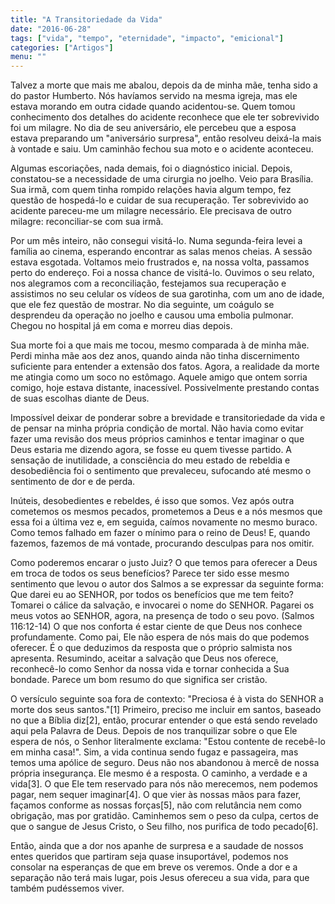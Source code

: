 ```yaml
---
title: "A Transitoriedade da Vida"
date: "2016-06-28"
tags: ["vida", "tempo", "eternidade", "impacto", "emicional"]
categories: ["Artigos"]
menu: ""
---
```



Talvez a morte que mais me abalou, depois da de minha mãe, tenha sido a do pastor Humberto. Nós havíamos servido na mesma igreja, mas ele estava morando em outra cidade quando acidentou-se. Quem tomou conhecimento dos detalhes do acidente reconhece que ele ter sobrevivido foi um milagre. No dia de seu aniversário, ele percebeu que a esposa estava preparando um "aniversário surpresa", então resolveu deixá-la mais à vontade e saiu. Um caminhão fechou sua moto e o acidente aconteceu. 

Algumas escoriações, nada demais, foi o diagnóstico inicial. Depois, constatou-se a necessidade de uma cirurgia no joelho. Veio para Brasília. Sua irmã, com quem tinha rompido relações havia algum tempo, fez questão de hospedá-lo e cuidar de sua recuperação. Ter sobrevivido ao acidente pareceu-me um milagre necessário. Ele precisava de outro milagre: reconciliar-se com sua irmã. 

Por um mês inteiro, não consegui visitá-lo. Numa segunda-feira levei a família ao cinema, esperando encontrar as salas menos cheias. A sessão estava esgotada. Voltamos meio frustrados e, na nossa volta, passamos perto do endereço. Foi a nossa chance de visitá-lo. Ouvimos o seu relato, nos alegramos com a reconciliação, festejamos sua recuperação e assistimos no seu celular os vídeos de sua garotinha, com um ano de idade, que ele fez questão de mostrar. No dia seguinte, um coágulo se desprendeu da operação no joelho e causou uma embolia pulmonar. Chegou no hospital já em coma e morreu dias depois.

Sua morte foi a que mais me tocou, mesmo comparada à de minha mãe. Perdi minha mãe aos dez anos, quando ainda não tinha discernimento suficiente para entender a extensão dos fatos. Agora, a realidade da morte me atingia como um soco no estômago. Aquele amigo que ontem sorria comigo, hoje estava distante, inacessível. Possivelmente prestando contas de suas escolhas diante de Deus.

Impossível deixar de ponderar sobre a brevidade e transitoriedade da vida e de pensar na minha própria condição de mortal. Não havia como evitar fazer uma revisão dos meus próprios caminhos e tentar imaginar o que Deus estaria me dizendo agora, se fosse eu quem tivesse partido. A sensação de inutilidade, a consciência do meu estado de rebeldia e desobediência foi o sentimento que prevaleceu, sufocando até mesmo o sentimento de dor e de perda.

Inúteis, desobedientes e rebeldes, é isso que somos. Vez após outra cometemos os mesmos pecados, prometemos a Deus e a nós mesmos que essa foi a última vez  e, em seguida, caímos novamente no mesmo buraco. Como temos falhado em fazer o mínimo para o reino de Deus! E, quando fazemos, fazemos de má vontade, procurando desculpas para nos omitir. 

Como poderemos encarar o justo Juiz?  O que temos para oferecer a Deus em troca de todos os seus benefícios? Parece ter sido esse mesmo sentimento que levou o autor dos Salmos a se expressar da seguinte forma: 
Que darei eu ao SENHOR, por todos os benefícios que me tem feito? Tomarei o cálice da salvação, e invocarei o nome do SENHOR. Pagarei os meus votos ao SENHOR, agora, na presença de todo o seu povo. (Salmos 116:12-14)
O que nos conforta é estar ciente de que Deus nos conhece profundamente. Como pai, Ele não espera de nós mais do que podemos oferecer. É o que deduzimos da resposta que o próprio salmista nos apresenta. Resumindo, aceitar a salvação que Deus nos oferece, reconhecê-lo como Senhor da nossa vida e tornar conhecida a Sua bondade. Parece um bom resumo do que significa ser cristão.

O versículo seguinte soa fora de contexto: "Preciosa é à vista do SENHOR a morte dos seus santos."[1] Primeiro, preciso me incluir em santos, baseado no que a Bíblia diz[2], então, procurar entender o que está sendo revelado aqui pela Palavra de Deus. Depois de nos tranquilizar sobre o que Ele espera de nós, o Senhor literalmente exclama: "Estou contente de recebê-lo em minha casa!".  Sim, a vida continua sendo fugaz e passageira, mas temos uma apólice de seguro. Deus não nos abandonou à mercê de nossa própria insegurança. Ele mesmo é a resposta. O caminho, a verdade e a vida[3]. O que Ele tem reservado para nós não merecemos, nem podemos pagar, nem sequer imaginar[4]. O que vier às nossas mãos para fazer, façamos conforme as nossas forças[5], não com relutância nem como obrigação, mas por gratidão. Caminhemos sem o peso da culpa, certos de que o sangue de Jesus Cristo, o Seu filho, nos purifica de todo pecado[6]. 

Então, ainda que a dor nos apanhe de surpresa e a saudade de nossos entes queridos que partiram seja quase insuportável, podemos nos consolar na esperanças de que em breve os veremos. Onde a dor e a separação não terá mais lugar, pois Jesus ofereceu a sua vida, para que também pudéssemos viver. 

